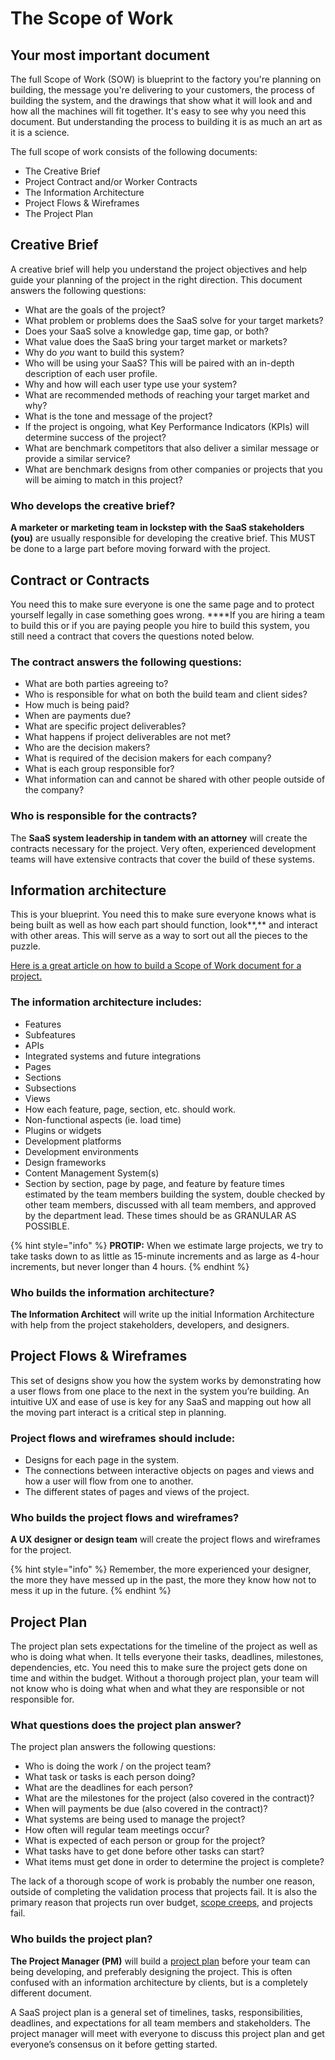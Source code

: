 # The Scope of Work

## Your most important document

The full Scope of Work \(SOW\) is blueprint to the factory you're planning on building, the message you're delivering to your customers, the process of building the system, and the drawings that show what it will look and and how all the machines will fit together. It's easy to see why you need this document. But understanding the process to building it is as much an art as it is a science. 

The full scope of work consists of the following documents:

* The Creative Brief
* Project Contract and/or Worker Contracts
* The Information Architecture
* Project Flows & Wireframes
* The Project Plan

## **Creative Brief** 

A creative brief will help you understand the project objectives and help guide your planning of the project in the right direction. This document answers the following questions:

* What are the goals of the project?
* What problem or problems does the SaaS solve for your target markets?
* Does your SaaS solve a knowledge gap, time gap, or both?
* What value does the SaaS bring your target market or markets?
* Why do _you_ want to build this system?
* Who will be using your SaaS? This will be paired with an in-depth description of each user profile.
* Why and how will each user type use your system?
* What are recommended methods of reaching your target market and why?
* What is the tone and message of the project?
* If the project is ongoing, what Key Performance Indicators \(KPIs\) will determine success of the project?
* What are benchmark competitors that also deliver a similar message or provide a similar service?
* What are benchmark designs from other companies or projects that you will be aiming to match in this project?

### Who develops the creative brief?

**A marketer or marketing team in lockstep with the SaaS stakeholders \(you\)** are usually responsible for developing the creative brief. This MUST be done to a large part before moving forward with the project.

## **Contract or Contracts**

You need this to make sure everyone is one the same page and to protect yourself legally in case something goes wrong. ****If you are hiring a team to build this or if you are paying people you hire to build this system, you still need a contract that covers the questions noted below. 

### The contract answers the following questions:

* What are both parties agreeing to?
* Who is responsible for what on both the build team and client sides?
* How much is being paid?
* When are payments due?
* What are specific project deliverables?
* What happens if project deliverables are not met?
* Who are the decision makers?
* What is required of the decision makers for each company?
* What is each group responsible for?
* What information can and cannot be shared with other people outside of the company?

### Who is responsible for the contracts?

The **SaaS system leadership in tandem with an attorney** will create the contracts necessary for the project. Very often, experienced development teams will have extensive contracts that cover the build of these systems. 

## Information architecture

This is your blueprint. You need this to make sure everyone knows what is being built as well as how each part should function, look**,** and interact with other areas. This will serve as a way to sort out all the pieces to the puzzle. 

[Here is a great article on how to build a Scope of Work document for a project.](https://www.brainleaf.com/blog/contracts/building-scope-work-sow-document-website-project/)

### The information architecture includes:

* Features
* Subfeatures
* APIs
* Integrated systems and future integrations
* Pages
* Sections
* Subsections
* Views
* How each feature, page, section, etc. should work.
* Non-functional aspects \(ie. load time\)
* Plugins or widgets
* Development platforms
* Development environments
* Design frameworks
* Content Management System\(s\)
* Section by section, page by page, and feature by feature times estimated by the team members building the system, double checked by other team members, discussed with all team members, and approved by the department lead. These times should be as GRANULAR AS POSSIBLE. 

{% hint style="info" %}
**PROTIP:** When we estimate large projects, we try to take tasks down to as little as 15-minute increments and as large as 4-hour increments, but never longer than 4 hours.
{% endhint %}

### Who builds the information architecture?

**The Information Architect** will write up the initial Information Architecture with help from the project stakeholders, developers, and designers. 

## Project Flows & Wireframes

This set of designs show you how the system works by demonstrating how a user flows from one place to the next in the system you’re building. An intuitive UX and ease of use is key for any SaaS and mapping out how all the moving part interact is a critical step in planning.

### Project flows and wireframes should include:

* Designs for each page in the system. 
* The connections between interactive objects on pages and views and how a user will flow from one to another.
* The different states of pages and views of the project.

### Who builds the project flows and wireframes?

**A UX designer or design team** will create the project flows and wireframes for the project. 

{% hint style="info" %}
Remember, the more experienced your designer, the more they have messed up in the past, the more they know how not to mess it up in the future.
{% endhint %}

## Project Plan

The project plan sets expectations for the timeline of the project as well as who is doing what when. It tells everyone their tasks, deadlines, milestones, dependencies, etc. You need this to make sure the project gets done on time and within the budget. Without a thorough project plan, your team will not know who is doing what when and what they are responsible or not responsible for.

### What questions does the project plan answer?

The project plan answers the following questions:

* Who is doing the work / on the project team?
* What task or tasks is each person doing?
* What are the deadlines for each person?
* What are the milestones for the project \(also covered in the contract\)?
* When will payments be due \(also covered in the contract\)?
* What systems are being used to manage the project?
* How often will regular team meetings occur?
* What is expected of each person or group for the project?
* What tasks have to get done before other tasks can start?
* What items must get done in order to determine the project is complete?

The lack of a thorough scope of work is probably the number one reason, outside of completing the validation process that projects fail. It is also the primary reason that projects run over budget, [scope creeps](https://www.brainleaf.com/blog/scopinig/what-is-scope-creep/), and projects fail.

### Who builds the project plan?

**The Project Manager \(PM\)** will build a [project plan](https://www.teamgantt.com/guide-to-project-management/how-to-plan-a-project) before your team can being developing, and preferably designing the project. This is often confused with an information architecture by clients, but is a completely different document. 

A SaaS project plan is a general set of timelines, tasks, responsibilities, deadlines, and expectations for all team members and stakeholders. The project manager will meet with everyone to discuss this project plan and get everyone’s consensus on it before getting started.



